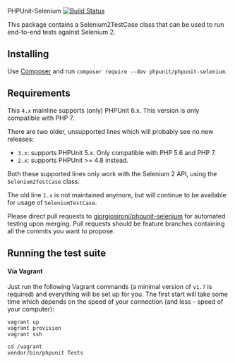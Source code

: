 PHPUnit-Selenium [![Build Status](https://travis-ci.org/giorgiosironi/phpunit-selenium.svg?branch=master)](https://travis-ci.org/giorgiosironi/phpunit-selenium)

This package contains a Selenium2TestCase class that can be used to run end-to-end tests against Selenium 2.

Installing
---

Use [Composer](https://getcomposer.org) and run `composer require --dev phpunit/phpunit-selenium`.

Requirements
---

This `4.x` mainline supports (only) PHPUnit 6.x. This version is only compatible with PHP 7.

There are two older, unsupported lines which will probably see no new releases:
- `3.x`: supports PHPUnit 5.x. Only compatible with PHP 5.6 and PHP 7.
- `2.x`: supports PHPUnit >= 4.8 instead.

Both these supported lines only work with the Selenium 2 API, using the `Selenium2TestCase` class.

The old line `1.x` is not maintained anymore, but will continue to be available for usage of `SeleniumTestCase`.

Please direct pull requests to [giorgiosironi/phpunit-selenium](https://github.com/giorgiosironi/phpunit-selenium) for automated testing upon merging. Pull requests should be feature branches containing all the commits you want to propose.

Running the test suite
---

#### Via Vagrant

Just run the following Vagrant commands (a minimal version of `v1.7` is required) and everything will be set up for you. The first start will take some time which depends on the speed of your connection (and less - speed of your computer):

    vagrant up
    vagrant provision
    vagrant ssh

    cd /vagrant
    vendor/bin/phpunit Tests

